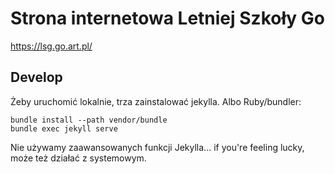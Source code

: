 Strona internetowa Letniej Szkoły Go
====================================

https://lsg.go.art.pl/

Develop
-------

Żeby uruchomić lokalnie, trza zainstalować jekylla. Albo Ruby/bundler:

	bundle install --path vendor/bundle
	bundle exec jekyll serve

Nie używamy zaawansowanych funkcji Jekylla... if you're feeling lucky, może też działać z systemowym.
